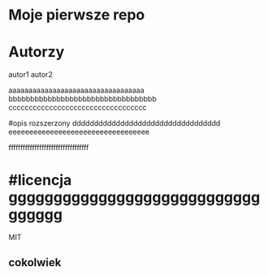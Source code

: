 # Moje pierwsze repo

# Autorzy

autor1
autor2

aaaaaaaaaaaaaaaaaaaaaaaaaaaaaaaaaa
bbbbbbbbbbbbbbbbbbbbbbbbbbbbbbbbbb
cccccccccccccccccccccccccccccccccc

#opis rozszerzony
dddddddddddddddddddddddddddddddddd
eeeeeeeeeeeeeeeeeeeeeeeeeeeeeeeeee

ffffffffffffffffffffffffffffffffff

#licencja
gggggggggggggggggggggggggggggggggg
=======

MIT

## cokolwiek
